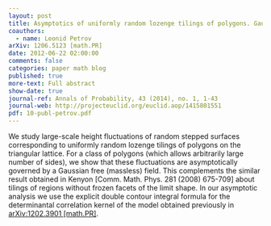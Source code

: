 ```yaml
---
layout: post
title: Asymptotics of uniformly random lozenge tilings of polygons. Gaussian free field
coauthors:
  - name: Leonid Petrov
arXiv: 1206.5123 [math.PR]
date: 2012-06-22 02:00:00
comments: false
categories: paper math blog
published: true
more-text: Full abstract
show-date: true
journal-ref: Annals of Probability, 43 (2014), no. 1, 1-43
journal-web: http://projecteuclid.org/euclid.aop/1415801551
pdf: 10-publ-petrov.pdf
---
```


We study large-scale height fluctuations of random stepped surfaces corresponding to uniformly random lozenge tilings of polygons on the triangular lattice.<!--more--> For a class of polygons (which allows arbitrarily large number of sides), we show that these fluctuations are asymptotically governed by a Gaussian free (massless) field. This complements the similar result obtained in Kenyon [Comm. Math. Phys. 281 (2008) 675-709] about tilings of regions without frozen facets of the limit shape. In our asymptotic analysis we use the explicit double contour integral formula for the determinantal correlation kernel of the model obtained previously in [arXiv:1202.3901 [math.PR]](https://arxiv.org/abs/1202.3901).
